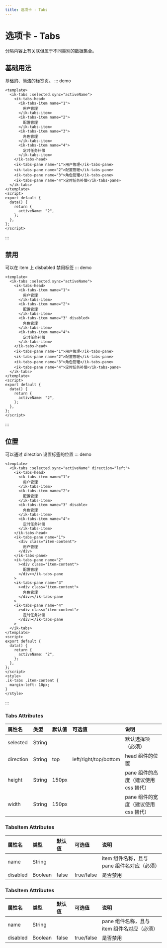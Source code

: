 ```yaml
---
title: 选项卡 - Tabs
---
```


# 选项卡 - Tabs

分隔内容上有关联但属于不同类别的数据集合。

## 基础用法

基础的、简洁的标签页。
::: demo

```vue
<template>
  <ik-tabs :selected.sync="activeName">
    <ik-tabs-head>
      <ik-tabs-item name="1">
        用户管理
      </ik-tabs-item>
      <ik-tabs-item name="2">
        配置管理
      </ik-tabs-item>
      <ik-tabs-item name="3">
        角色管理
      </ik-tabs-item>
      <ik-tabs-item name="4">
        定时任务补偿
      </ik-tabs-item>
    </ik-tabs-head>
    <ik-tabs-pane name="1">用户管理</ik-tabs-pane>
    <ik-tabs-pane name="2">配置管理</ik-tabs-pane>
    <ik-tabs-pane name="3">角色管理</ik-tabs-pane>
    <ik-tabs-pane name="4">定时任务补偿</ik-tabs-pane>
  </ik-tabs>
</template>
<script>
export default {
  data() {
    return {
      activeName: "2",
    };
  },
};
</script>
```

:::



## 禁用

可以在 item 上 disbabled 禁用标签
::: demo

```vue
<template>
  <ik-tabs :selected.sync="activeName">
    <ik-tabs-head>
      <ik-tabs-item name="1">
        用户管理
      </ik-tabs-item>
      <ik-tabs-item name="2">
        配置管理
      </ik-tabs-item>
      <ik-tabs-item name="3" disabled>
        角色管理
      </ik-tabs-item>
      <ik-tabs-item name="4">
        定时任务补偿
      </ik-tabs-item>
    </ik-tabs-head>
    <ik-tabs-pane name="1">用户管理</ik-tabs-pane>
    <ik-tabs-pane name="2">配置管理</ik-tabs-pane>
    <ik-tabs-pane name="3">角色管理</ik-tabs-pane>
    <ik-tabs-pane name="4">定时任务补偿</ik-tabs-pane>
  </ik-tabs>
</template>
<script>
export default {
  data() {
    return {
      activeName: "2",
    };
  },
};
</script>
```

:::



## 位置

可以通过 direction 设置标签的位置
::: demo

```vue
<template>
  <ik-tabs :selected.sync="activeName" direction="left">
    <ik-tabs-head>
      <ik-tabs-item name="1">
        用户管理
      </ik-tabs-item>
      <ik-tabs-item name="2">
        配置管理
      </ik-tabs-item>
      <ik-tabs-item name="3" disable>
        角色管理
      </ik-tabs-item>
      <ik-tabs-item name="4">
        定时任务补偿
      </ik-tabs-item>
    </ik-tabs-head>
    <ik-tabs-pane name="1">
      <div class="item-content">
        用户管理
      </div>
    </ik-tabs-pane>
    <ik-tabs-pane name="2"
      ><div class="item-content">
        配置管理
      </div></ik-tabs-pane
    >
    <ik-tabs-pane name="3"
      ><div class="item-content">
        角色管理
      </div></ik-tabs-pane
    >
    <ik-tabs-pane name="4"
      ><div class="item-content">
        定时任务补偿
      </div></ik-tabs-pane
    >
  </ik-tabs>
</template>
<script>
export default {
  data() {
    return {
      activeName: "2",
    };
  },
};
</script>
<style>
.ik-tabs .item-content {
  margin-left: 10px;
}
</style>
```

:::



### Tabs Attributes

| 属性名    | 类型   | 默认值 | 可选值                | 说明                                 |
| :-------- | :----- | :----- | :-------------------- | :----------------------------------- |
| selected  | String |        |                       | 默认选择项（必须）                   |
| direction | String | top    | left/right/top/bottom | head 组件的位置                      |
| height    | String | 150px  |                       | pane 组件的高度（建议使用 css 替代） |
| width     | String | 150px  |                       | pane 组件的宽度（建议使用 css 替代） |

### TabsItem Attributes

| 属性名   | 类型    | 默认值 | 可选值     | 说明                                        |
| :------- | :------ | :----- | :--------- | :------------------------------------------ |
| name     | String  |        |            | item 组件名称，且与 pane 组件名对应（必须） |
| disabled | Boolean | false  | true/false | 是否禁用                                    |

### TabsItem Attributes

| 属性名   | 类型    | 默认值 | 可选值     | 说明                                      |
| :------- | :------ | :----- | :--------- | :---------------------------------------- |
| name     | String  |        |            | pane 组件名称，且与 item 组件名对应（必须） |
| disabled | Boolean | false  | true/false | 是否禁用                                  |
